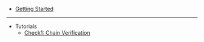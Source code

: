 
- [Getting Started](https://github.com/th2-net/th2-documentation/wiki/Demo-Script-for-th2-introduction)
-----------
- Tutorials
  - [Check1: Chain Verification](https://github.com/th2-net/th2-documentation/wiki/Check-and-Chain-Verification)
  